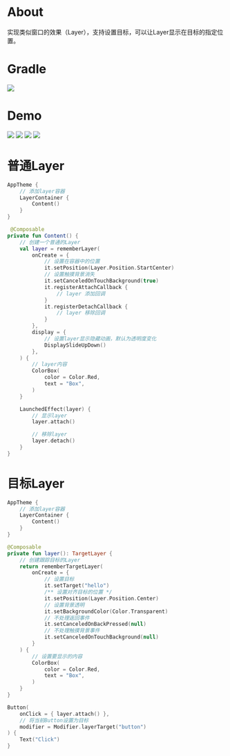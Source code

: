 # About

实现类似窗口的效果（Layer），支持设置目标，可以让Layer显示在目标的指定位置。

# Gradle

[![](https://jitpack.io/v/zj565061763/compose-layer.svg)](https://jitpack.io/#zj565061763/compose-layer)

# Demo

![](https://github.com/zj565061763/compose-layer/blob/dev/screenshots/align_target.gif?raw=true)
![](https://github.com/zj565061763/compose-layer/blob/dev/screenshots/align_offset.gif?raw=true)
![](https://github.com/zj565061763/compose-layer/blob/dev/screenshots/drop_down.gif?raw=true)
![](https://github.com/zj565061763/compose-layer/blob/dev/screenshots/overflow.gif?raw=true)

# 普通Layer

```kotlin
AppTheme {
    // 添加layer容器
    LayerContainer {
        Content()
    }
}
```

```kotlin
 @Composable
private fun Content() {
    // 创建一个普通的Layer
    val layer = rememberLayer(
        onCreate = {
            // 设置在容器中的位置
            it.setPosition(Layer.Position.StartCenter)
            // 设置触摸背景消失
            it.setCanceledOnTouchBackground(true)
            it.registerAttachCallback {
                // layer 添加回调
            }
            it.registerDetachCallback {
                // layer 移除回调
            }
        },
        display = {
            // 设置layer显示隐藏动画，默认为透明度变化
            DisplaySlideUpDown()
        },
    ) {
        // layer内容
        ColorBox(
            color = Color.Red,
            text = "Box",
        )
    }

    LaunchedEffect(layer) {
        // 显示layer
        layer.attach()

        // 移除layer
        layer.detach()
    }
}
```

# 目标Layer

```kotlin
AppTheme {
    // 添加layer容器
    LayerContainer {
        Content()
    }
}
```

```kotlin
@Composable
private fun layer(): TargetLayer {
    // 创建跟踪目标的Layer
    return rememberTargetLayer(
        onCreate = {
            // 设置目标
            it.setTarget("hello")
            /** 设置对齐目标的位置 */
            it.setPosition(Layer.Position.Center)
            // 设置背景透明
            it.setBackgroundColor(Color.Transparent)
            // 不处理返回事件
            it.setCanceledOnBackPressed(null)
            // 不处理触摸背景事件
            it.setCanceledOnTouchBackground(null)
        }
    ) {
        // 设置要显示的内容
        ColorBox(
            color = Color.Red,
            text = "Box",
        )
    }
}
```

```kotlin
Button(
    onClick = { layer.attach() },
    // 将当前Button设置为目标
    modifier = Modifier.layerTarget("button")
) {
    Text("Click")
}
```